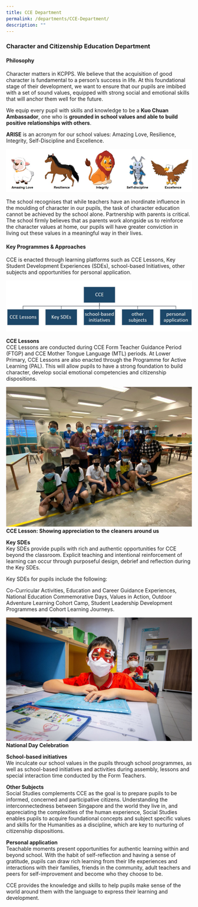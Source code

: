 ```yaml
---
title: CCE Department
permalink: /departments/CCE-Department/
description: ""
---
```

### **Character and Citizenship Education Department**

#### **Philosophy**
Character matters in KCPPS. We believe that the acquisition of good character is fundamental to a person’s success in life. At this foundational stage of their development, we want to ensure that our pupils are imbibed with a set of sound values, equipped with strong social and emotional skills that will anchor them well for the future.

We equip every pupil with skills and knowledge to be a **Kuo Chuan Ambassador**, one who is **grounded in school values and able to build positive relationships with others**.

**ARISE** is an acronym for our school values: Amazing Love, Resilience, Integrity, Self-Discipline and Excellence.

<img src="/images/cce%201.jpg" 
     style="width:%">
		 
The school recognises that while teachers have an inordinate influence in the moulding of character in our pupils, the task of character education cannot be achieved by the school alone. Partnership with parents is critical. The school firmly believes that as parents work alongside us to reinforce the character values at home, our pupils will have greater conviction in living out these values in a meaningful way in their lives.

#### **Key Programmes & Approaches**
CCE is enacted through learning platforms such as CCE Lessons, Key Student Development Experiences (SDEs), school-based Initiatives, other subjects and opportunities for personal application.

<img src="/images/cce%202.jpg" 
     style="width:%">
		 
**CCE Lessons**<br>
CCE Lessons are conducted during CCE Form Teacher Guidance Period (FTGP) and CCE Mother Tongue Language (MTL) periods. At Lower Primary, CCE Lessons are also enacted through the Programme for Active Learning (PAL). This will allow pupils to have a strong foundation to build character, develop social emotional competencies and citizenship dispositions.

<img src="/images/cce%203.jpeg" 
     style="width:%">
**CCE Lesson: Showing appreciation to the cleaners around us**		 
		 
**Key SDEs**<br>
Key SDEs provide pupils with rich and authentic opportunities for CCE beyond the classroom. Explicit teaching and intentional reinforcement of learning can occur through purposeful design, debrief and reflection during the Key SDEs.

Key SDEs for pupils include the following:

Co-Curricular Activities, Education and Career Guidance Experiences, National Education Commemorative Days, Values in Action, Outdoor Adventure Learning Cohort Camp, Student Leadership Development Programmes and Cohort Learning Journeys.

<img src="/images/cce%204.jpg" 
     style="width:%">
**National Day Celebration**		 
		 
**School-based initiatives**<br>
We inculcate our school values in the pupils through school programmes, as well as school-based initiatives and activities during assembly, lessons and special interaction time conducted by the Form Teachers.

**Other Subjects**<br>
Social Studies complements CCE as the goal is to prepare pupils to be informed, concerned and participative citizens. Understanding the interconnectedness between Singapore and the world they live in, and appreciating the complexities of the human experience, Social Studies enables pupils to acquire foundational concepts and subject specific values and skills for the Humanities as a discipline, which are key to nurturing of citizenship dispositions.

**Personal application**<br>
Teachable moments present opportunities for authentic learning within and beyond school. With the habit of self-reflection and having a sense of gratitude, pupils can draw rich learning from their life experiences and interactions with their families, friends in the community, adult teachers and peers for self-improvement and become who they choose to be.

CCE provides the knowledge and skills to help pupils make sense of the world around them with the language to express their learning and development.